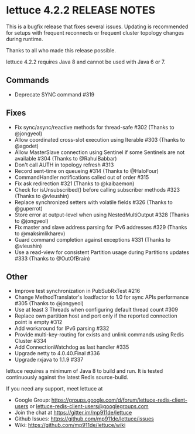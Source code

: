 lettuce 4.2.2 RELEASE NOTES
===========================

This is a bugfix release that fixes several issues. Updating is recommended for
setups with frequent reconnects or frequent cluster topology changes during runtime.

Thanks to all who made this release possible.

lettuce 4.2.2 requires Java 8 and cannot be used with Java 6 or 7.

Commands
--------
* Deprecate SYNC command #319

Fixes
-----
* Fix sync/async/reactive methods for thread-safe #302 (Thanks to @jongyeol)
* Allow coordinated cross-slot execution using Iterable #303 (Thanks to @agodet)
* Allow MasterSlave connection using Sentinel if some Sentinels are not available #304 (Thanks to @RahulBabbar)
* Don't call AUTH in topology refresh #313
* Record sent-time on queueing #314 (Thanks to @HaloFour)
* CommandHandler notifications called out of order #315
* Fix ask redirection #321 (Thanks to @kaibaemon)
* Check for isUnsubscribed() before calling subscriber methods #323 (Thanks to @vleushin)
* Replace synchronized setters with volatile fields #326 (Thanks to @guperrot)
* Store error at output-level when using NestedMultiOutput #328 (Thanks to @jongyeol)
* Fix master and slave address parsing for IPv6 addresses #329 (Thanks to @maksimlikharev)
* Guard command completion against exceptions #331 (Thanks to @vleushin)
* Use a read-view for consistent Partition usage during Partitions updates #333 (Thanks to @OutOfBrain)

Other
------
* Improve test synchronization in PubSubRxTest #216
* Change MethodTranslator's loadfactor to 1.0 for sync APIs performance #305 (Thanks to @jongyeol)
* Use at least 3 Threads when configuring default thread count #309
* Replace own partition host and port only if the reported connection point is empty #312
* Add workaround for IPv6 parsing #332
* Provide multi-key-routing for exists and unlink commands using Redis Cluster #334
* Add ConnectionWatchdog as last handler #335
* Upgrade netty to 4.0.40.Final #336
* Upgrade rxjava to 1.1.9 #337

lettuce requires a minimum of Java 8 to build and run. It is tested continuously
against the latest Redis source-build.

If you need any support, meet lettuce at

* Google Group: https://groups.google.com/d/forum/lettuce-redis-client-users
or lettuce-redis-client-users@googlegroups.com
* Join the chat at https://gitter.im/mp911de/lettuce
* Github Issues: https://github.com/mp911de/lettuce/issues
* Wiki: https://github.com/mp911de/lettuce/wiki
